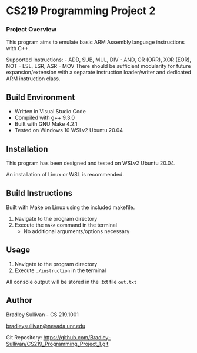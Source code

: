 # CS219 Programming Project 2
### Project Overview
This program aims to emulate basic ARM Assembly language instructions with C++.

Supported Instructions:
    - ADD, SUB, MUL, DIV
    - AND, OR (ORR), XOR (EOR), NOT
    - LSL, LSR, ASR
    - MOV
There should be sufficient modularity for future expansion/extension with a separate instruction loader/writer and dedicated ARM instruction class.


## Build Environment
- Written in Visual Studio Code
- Compiled with g++ 9.3.0
- Built with GNU Make 4.2.1
- Tested on Windows 10 WSLv2 Ubuntu 20.04

## Installation
This program has been designed and tested on WSLv2 Ubuntu 20.04.

An installation of Linux or WSL is recommended.

## Build Instructions
Built with Make on Linux using the included makefile.

1. Navigate to the program directory
2. Execute the `make` command in the terminal
    - No additional arguments/options necessary

## Usage
1. Navigate to the program directory
2. Execute `./instruction` in the terminal

All console output will be stored in the .txt file `out.txt`


## Author
Bradley Sullivan - CS 219.1001

bradleysullivan@nevada.unr.edu

Git Repository: https://github.com/Bradley-Sullivan/CS219_Programming_Project_1.git





